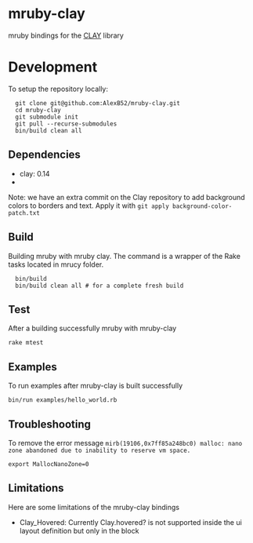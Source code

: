 # mruby-clay

mruby bindings for the [CLAY](https://github.com/nicbarker/clay) library

# Development

To setup the repository locally:

```
  git clone git@github.com:AlexB52/mruby-clay.git
  cd mruby-clay 
  git submodule init
  git pull --recurse-submodules
  bin/build clean all
```

## Dependencies

* clay: 0.14
* 

Note: we have an extra commit on the Clay repository to add background colors to borders and text. Apply it with `git apply background-color-patch.txt`

## Build

Building mruby with mruby clay. The command is a wrapper of the Rake tasks located in mrucy folder.

      bin/build
      bin/build clean all # for a complete fresh build

## Test

After a building successfully mruby with mruby-clay

    rake mtest

## Examples

To run examples after mruby-clay is built successfully

    bin/run examples/hello_world.rb

## Troubleshooting

To remove the error message `mirb(19106,0x7ff85a248bc0) malloc: nano zone abandoned due to inability to reserve vm space.`

    export MallocNanoZone=0 

## Limitations

Here are some limitations of the mruby-clay bindings

  * Clay_Hovered: Currently Clay.hovered? is not supported inside the ui layout definition but only in the block